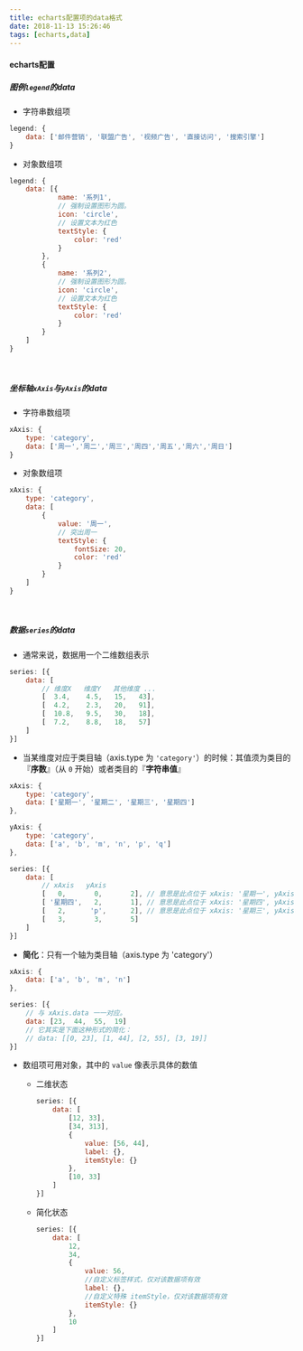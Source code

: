 ```yaml
---
title: echarts配置项的data格式
date: 2018-11-13 15:26:46
tags: [echarts,data]
---
```


#### echarts配置

##### 图例`legend`的data

- 字符串数组项

```javascript
legend: {
    data: ['邮件营销', '联盟广告', '视频广告', '直接访问', '搜索引擎']
}
```



- 对象数组项

```javascript
legend: {
    data: [{
            name: '系列1',
            // 强制设置图形为圆。
            icon: 'circle',
            // 设置文本为红色
            textStyle: {
                color: 'red'
            }
        },
        {
            name: '系列2',
            // 强制设置图形为圆。
            icon: 'circle',
            // 设置文本为红色
            textStyle: {
                color: 'red'
            }
        }
    ]
}
```

<!--more-->

<br/>



##### 坐标轴`xAxis`与`yAxis`的data

- 字符串数组项

```javascript
xAxis: {
    type: 'category',
    data: ['周一','周二','周三','周四','周五','周六','周日']
}
```



- 对象数组项

```javascript
xAxis: {
    type: 'category',
    data: [
        {
            value: '周一',
            // 突出周一
            textStyle: {
                fontSize: 20,
                color: 'red'
            }
        }
    ]
}
```

<br/>



##### 数据`series`的data

- 通常来说，数据用一个二维数组表示

```javascript
series: [{
    data: [
        // 维度X   维度Y   其他维度 ...
        [  3.4,    4.5,   15,   43],
        [  4.2,    2.3,   20,   91],
        [  10.8,   9.5,   30,   18],
        [  7.2,    8.8,   18,   57]
    ]
}]
```


- 当某维度对应于类目轴（axis.type 为 `'category'`）的时候：其值须为类目的『**序数**』（从 `0` 开始）或者类目的『**字符串值**』

```javascript
xAxis: {
  	type: 'category',
  	data: ['星期一', '星期二', '星期三', '星期四']
},

yAxis: {
  	type: 'category',
  	data: ['a', 'b', 'm', 'n', 'p', 'q']
},

series: [{
  	data: [
  		// xAxis   yAxis
  		[   0,       0,       2], // 意思是此点位于 xAxis: '星期一', yAxis: 'a'。
  		[ '星期四',   2,       1], // 意思是此点位于 xAxis: '星期四', yAxis: 'm'。
  		[   2,      'p',      2], // 意思是此点位于 xAxis: '星期三', yAxis: 'p'。
  		[   3,       3,       5]
  	]
}]
```



- **简化**：只有一个轴为类目轴（axis.type 为 'category'）

```javascript
xAxis: {
    data: ['a', 'b', 'm', 'n']
},

series: [{
    // 与 xAxis.data 一一对应。
    data: [23,  44,  55,  19]
    // 它其实是下面这种形式的简化：
    // data: [[0, 23], [1, 44], [2, 55], [3, 19]]
}]
```



- 数组项可用对象，其中的 `value` 像表示具体的数值

  - 二维状态

    ```javascript
    series: [{
        data: [
            [12, 33],
            [34, 313],
            {
                value: [56, 44],
                label: {},
                itemStyle: {}
            },
            [10, 33]
        ]
    }]
    ```

  - 简化状态

    ```javascript
    series: [{
        data: [
            12,
            34,
            {
                value: 56,
                //自定义标签样式，仅对该数据项有效
                label: {},
                //自定义特殊 itemStyle，仅对该数据项有效
                itemStyle: {}
            },
            10
        ]
    }]
    ```

